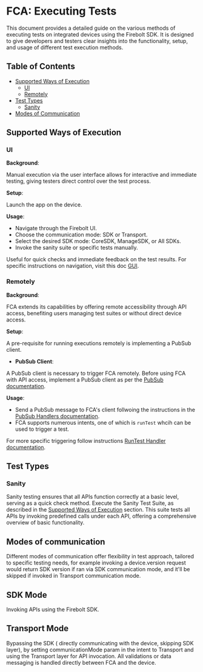 # FCA: Executing Tests

This document provides a detailed guide on the various methods of executing tests on integrated devices using the Firebolt SDK. It is designed to give developers and testers clear insights into the functionality, setup, and usage of different test execution methods.

## Table of Contents
- [Supported Ways of Execution](#supported-ways-of-execution)
  - [UI](#ui)
  - [Remotely](#remotely)
- [Test Types](#test-types)
  - [Sanity](#sanity)
- [Modes of Communication](#modes-of-communication)

## Supported Ways of Execution

### UI

**Background**:

Manual execution via the user interface allows for interactive and immediate testing, giving testers direct control over the test process.

**Setup**:

Launch the app on the device.

**Usage**:
- Navigate through the Firebolt UI.
- Choose the communication mode: SDK or Transport.
- Select the desired SDK mode: CoreSDK, ManageSDK, or All SDKs.
- Invoke the sanity suite or specific tests manually.

Useful for quick checks and immediate feedback on the test results.
For specific instructions on navigation, visit this doc [GUI](GUI.md).

### Remotely

**Background**:

FCA extends its capabilities by offering remote accessibility through API access, benefiting users managing test suites or without direct device access.

**Setup**:

A pre-requisite for running executions remotely is implementing a PubSub client.

- **PubSub Client**: 

A PubSub client is necessary to trigger FCA remotely.
Before using FCA with API access, implement a PubSub client as per the [PubSub documentation](plugins/PubSub.md).

**Usage**:

- Send a PubSub message to FCA's client follwoing the instructions in the [PubSub Handlers documentation](pubSubHandlers/PubSubHandlers.md).
- FCA supports numerous intents, one of which is `runTest` whcih can be used to trigger a test.

For more specific triggering follow instructions 
[RunTest Handler documentation](intentReaderHandlers/RunTestHandler.md).

## Test Types

### Sanity

Sanity testing ensures that all APIs function correctly at a basic level, serving as a quick check method.
Execute the Sanity Test Suite, as described in the [Supported Ways of Execution](#supported-ways-of-execution) section.
This suite tests all APIs by invoking predefined calls under each API, offering a comprehensive overview of basic functionality.


## Modes of communication

Different modes of communication offer flexibility in test approach, tailored to specific testing needs, for example invoking a device.version request would return SDK version if ran via SDK communication mode, and it'll be skipped if invoked in Transport communication mode.

## SDK Mode
 Invoking APIs using the Firebolt SDK.
## Transport Mode
 Bypassing the SDK ( directly communicating with the device, skipping SDK layer), by setting communicationMode param in the intent to Transport and using the Transport layer for API invocation. All validations or data messaging is handled directly between FCA and the device.
